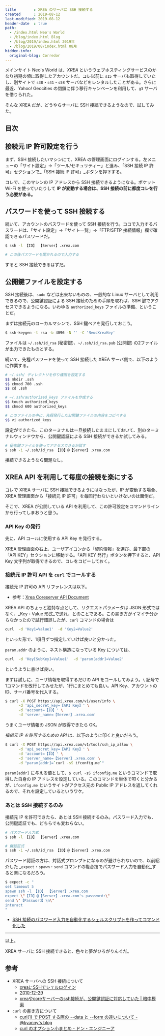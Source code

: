 ```yaml
---
title        : XREA のサーバに SSH 接続する
created      : 2019-08-12
last-modified: 2019-08-12
header-date  : true
path:
  - /index.html Neo's World
  - /blog/index.html Blog
  - /blog/2019/index.html 2019年
  - /blog/2019/08/index.html 08月
hidden-info:
  original-blog: Corredor
---
```


メインサイト Neo's World は、_XREA_ というウェブホスティングサービスのかなり初期の頃に取得したアカウントだ。コレ以前に `s15` サーバも取得していたし、別サイトで `s38`・`s41`・`s58` サーバなどをレンタルしたことがある。さらに最近、Yahoo! Geocities の閉鎖に伴う移行キャンペーンを利用して、`g3` サーバを借りられた。

そんな XREA だが、どうやらサーバに SSH 接続できるようなので、試してみた。

## 目次

## 接続元 IP 許可設定を行う

まず、SSH 接続したいマシンにて、XREA の管理画面にログインする。左メニューの「サイト設定」→「ツール/セキュリティー」と進み、「SSH 接続 IP 許可」セクションで_「SSH 接続 IP 許可」_ボタンを押下する。

コレで、このマシンの IP アドレスから SSH 接続できるようになる。ポケット Wi-Fi を使っていたりして __IP が変動する場合は、SSH 接続の前に都度コレを行う必要がある。__

## パスワードを使って SSH 接続する

続いて、アカウントのパスワードを使って SSH 接続を行う。ココで入力するパスワードは、「サイト設定」→「サイト一覧」→「FTP/SFTP 接続情報」欄で確認できるパスワードだ。

```bash
$ ssh -l 【ID】 【Server】.xrea.com

# この後パスワードを聞かれるので入力する
```

すると SSH 接続できるはずだ。

## 公開鍵ファイルを設定する

SSH 接続後は、`sudo` などは出来ないものの、一般的な Linux サーバとして利用できるので、公開鍵認証による SSH 接続のための手順を取れば、SSH 鍵でアクセスできるようになる。いわゆる `authorized_keys` ファイルの準備、ということだ。

まずは接続元のローカルマシンで、SSH 鍵ペアを発行しておこう。

```bash
$ ssh-keygen -t rsa -b 4096 -N '' -C 'NeosXreaKey'
```

ファイルは `~/.ssh/id_rsa` (秘密鍵)、`~/.ssh/id_rsa.pub` (公開鍵) の2ファイルが出力できたものとする。

続いて、先程パスワードを使って SSH 接続した XREA サーバ側で、以下のように作業する。

```bash
# ~/.ssh/ ディレクトリを作り権限を設定する
$$ mkdir .ssh
$$ chmod 700 .ssh
$$ cd .ssh

# ~/.ssh/authorized_keys ファイルを作成する
$$ touch authorized_keys
$$ chmod 600 authorized_keys

# このファイルの中に、先程発行した公開鍵ファイルの内容をコピペする
$$ vi authorized_keys
```

設定ができたら、このターミナルは一旦接続したままにしておいて、別のターミナルウィンドウから、公開鍵認証による SSH 接続ができるか試してみる。

```bash
# 秘密鍵ファイルを使ってアクセスできるか試す
$ ssh -i ~/.ssh/id_rsa 【ID】@【Server】.xrea.com
```

接続できるようなら問題なし。

## XREA API を利用して毎度の接続を楽にする

コレで XREA サーバに SSH 接続できるようにはなったが、IP が変動する場合、XREA 管理画面から「接続元 IP 許可」を毎回行わないといけないのは面倒だ。

そこで、XREA が公開している API を利用して、この許可設定をコマンドラインから行ってしまおうと思う。

### API Key の発行

先に、API コールに使用する API Key を発行する。

XREA 管理画面の右上、ユーザアイコンから「契約情報」を選び、最下部の「API KEY」セクションに移動する。「API KEY 発行」ボタンを押下すると、API Key 文字列が取得できるので、コレをコピーしておく。

### 接続元 IP 許可 API を `curl` でコールする

接続元 IP 許可の API リファレンスは以下。

- 参考：[Xrea Coreserver API Document](https://apidoc.xrea.com/#/tool/2017/07/19/tool-ssh-add.html)

XREA API のちょっと独特な点として、リクエストパラメータは JSON 形式ではなく、_Key・Value 形式_で送れ、とのことである。この書き方がイマイチ分からなかったので試行錯誤したが、`curl` コマンドの場合は

```bash
curl  -d 'Key1=Value1'  -d 'Key2=Value2'
```

といった形で、1項目ずつ指定していけば良いと分かった。

`param.addr` のように、ネスト構造になっている Key については、

```bash
curl  -d 'Key[SubKey]=Value1'  -d 'param[addr]=Value2'
```

というように書けば良い。

まずは試しに、ユーザ情報を取得するだけの API をコールしてみよう。`\` 記号で1コマンドを改行してみせたが、1行にまとめても良い。API Key、アカウントの ID、サーバ番号を代入する。

```bash
$ curl -X POST https://api.xrea.com/v1/user/info \
      -d 'api_secret_key=【API Key】' \
      -d 'account=【ID】' \
      -d 'server_name=【Server】.xrea.com'
```

うまくユーザ情報の JSON が取得できたら OK。

_接続元 IP を許可するための API_ は、以下のように叩くと良いだろう。

```bash
$ curl -X POST https://api.xrea.com/v1/tool/ssh_ip_allow \
      -d 'api_secret_key=【API Key】' \
      -d 'account=【ID】' \
      -d 'server_name=【Server】.xrea.com' \
      -d "param[addr]=`curl -sS ifconfig.me`"
```

`param[addr]` に与える値として、`$ curl -sS ifconfig.me` というコマンドで取得した自身の IP アドレスを設定している。このコマンドを単体で叩くと分かるが、`ifconfig.me` というサイトがアクセス元の Public IP アドレスを返してくれるので、それを設定しているというワケ。

### あとは SSH 接続するのみ

接続元 IP を許可できたら、あとは SSH 接続するのみ。パスワード入力でも、公開鍵認証でも、どちらでも変わらない。

```bash
# パスワード入力式
$ ssh -l 【ID】 【Server】.xrea.com

# 鍵認証式
$ ssh -i ~/.ssh/id_rsa 【ID】@【Server】.xrea.com
```

パスワード認証の方は、対話式プロンプトになるのが避けられないので、以前紹介した _`expect`・`spawn`・`send` コマンドの複合技でパスワード入力を自動化_すると楽になるだろう。

```bash
$ expect -c "
set timeout 5
spawn ssh -l 【ID】 【Server】.xrea.com
expect \"【ID】@【Server】.xrea.com's password:\"
send \"【Password】\n\"
interact
"
```

- [SSH 接続のパスワード入力を自動化するシェルスクリプトを作ってコマンド化した](/blog/2018/09/19-01.html)

---

以上。

XREA サーバに SSH 接続できると、色々と夢がひろがりんぐだ。

## 参考

- XREA サーバへの SSH 接続について
  - [xreaにSSHでシェルログイン](http://mage8.com/websitetips/ssh.html)
  - [2010-12-29](http://d.hatena.ne.jp/kbi_webmaster/20101229)
  - [xreaやcoreサーバーのssh接続が、公開鍵認証に対応していた | 暗中模索](http://masarap.club/archives/1243)
- `curl` の書き方について
  - [curl(1) で POST する際の --data と --form の違いについて - @kyanny's blog](https://blog.kyanny.me/entry/20110427/1303838381)
  - [curl のオプション小まとめ - ドン・エンジニーア](http://komaji504.hateblo.jp/entry/2016/03/26/202724)

